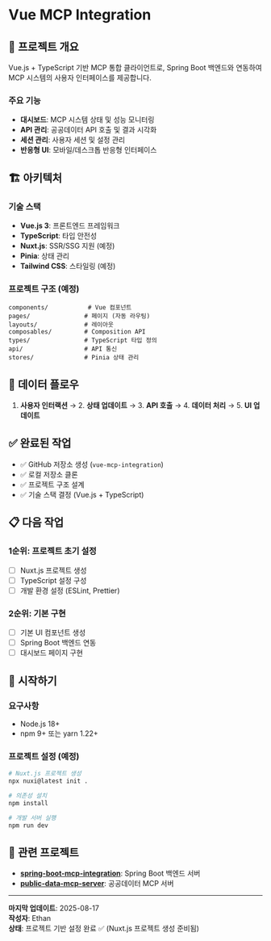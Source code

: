 # Vue MCP Integration

## 🎯 프로젝트 개요

Vue.js + TypeScript 기반 MCP 통합 클라이언트로, Spring Boot 백엔드와 연동하여 MCP 시스템의 사용자 인터페이스를 제공합니다.

### 주요 기능
- **대시보드**: MCP 시스템 상태 및 성능 모니터링
- **API 관리**: 공공데이터 API 호출 및 결과 시각화
- **세션 관리**: 사용자 세션 및 설정 관리
- **반응형 UI**: 모바일/데스크톱 반응형 인터페이스

## 🏗️ 아키텍처

### 기술 스택
- **Vue.js 3**: 프론트엔드 프레임워크
- **TypeScript**: 타입 안전성
- **Nuxt.js**: SSR/SSG 지원 (예정)
- **Pinia**: 상태 관리
- **Tailwind CSS**: 스타일링 (예정)

### 프로젝트 구조 (예정)
```
components/           # Vue 컴포넌트
pages/               # 페이지 (자동 라우팅)
layouts/             # 레이아웃
composables/         # Composition API
types/               # TypeScript 타입 정의
api/                 # API 통신
stores/              # Pinia 상태 관리
```

## 🔄 데이터 플로우

1. **사용자 인터랙션** → 2. **상태 업데이트** → 3. **API 호출** → 4. **데이터 처리** → 5. **UI 업데이트**

## ✅ 완료된 작업

- ✅ GitHub 저장소 생성 (`vue-mcp-integration`)
- ✅ 로컬 저장소 클론
- ✅ 프로젝트 구조 설계
- ✅ 기술 스택 결정 (Vue.js + TypeScript)

## 📋 다음 작업

### 1순위: 프로젝트 초기 설정
- [ ] Nuxt.js 프로젝트 생성
- [ ] TypeScript 설정 구성
- [ ] 개발 환경 설정 (ESLint, Prettier)

### 2순위: 기본 구현
- [ ] 기본 UI 컴포넌트 생성
- [ ] Spring Boot 백엔드 연동
- [ ] 대시보드 페이지 구현

## 🚀 시작하기

### 요구사항
- Node.js 18+
- npm 9+ 또는 yarn 1.22+

### 프로젝트 설정 (예정)
```bash
# Nuxt.js 프로젝트 생성
npx nuxi@latest init .

# 의존성 설치
npm install

# 개발 서버 실행
npm run dev
```

## 🔗 관련 프로젝트

- **[spring-boot-mcp-integration](../spring-boot-mcp-integration/)**: Spring Boot 백엔드 서버
- **[public-data-mcp-server](../public-data-mcp-server/)**: 공공데이터 MCP 서버

---

**마지막 업데이트**: 2025-08-17  
**작성자**: Ethan  
**상태**: 프로젝트 기반 설정 완료 ✅ (Nuxt.js 프로젝트 생성 준비됨)
